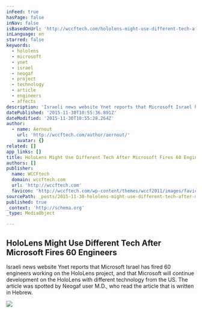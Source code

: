 ```yaml
---
inFeed: true
hasPage: false
inNav: false
isBasedOnUrl: 'http://wccftech.com/hololens-might-use-different-tech-after-microsoft-fires-60-engineers/'
inLanguage: en
starred: false
keywords:
  - hololens
  - microsoft
  - ynet
  - israel
  - neogaf
  - project
  - technology
  - article
  - engineers
  - affects
description: 'Israeli news website Ynet reports that Microsoft Israel has fired 60 engineers working on the HoloLens project, and that Microsoft will continue development on the HoloLens with different technology from the US. The article was spotted by Neogaf user M.D., who read the article that is written in Hebrew.'
datePublished: '2015-11-30T10:55:36.891Z'
dateModified: '2015-11-30T10:55:28.264Z'
author:
  - name: Aernout
    url: 'http://wccftech.com/author/aernout/'
    avatar: {}
related: []
app_links: []
title: HoloLens Might Use Different Tech After Microsoft Fires 60 Engineers
authors: []
publisher:
  name: WCCFtech
  domain: wccftech.com
  url: 'http://wccftech.com'
  favicon: 'http://wccftech.com/wp-content/themes/wccf2011/images/favicon.ico'
sourcePath: _posts/2015-11-30-hololens-might-use-different-tech-after-microsoft-fires-60-e.md
published: true
_context: 'http://schema.org'
_type: MediaObject

---
```

<article style=""><h1>HoloLens Might Use Different Tech After Microsoft Fires 60 Engineers</h1><p>Israeli news website Ynet reports that Microsoft Israel has fired 60 engineers working on the HoloLens project, and that Microsoft will continue development on the HoloLens with different technology from the US. The article was spotted by Neogaf user M.D., who read the article that is written in Hebrew.</p><img src="http://cdn.wccftech.com/wp-content/uploads/2015/04/Hololens-1.png" /></article>